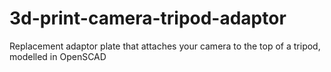 # 3d-print-camera-tripod-adaptor
Replacement adaptor plate that attaches your camera to the top of a tripod, modelled in OpenSCAD
